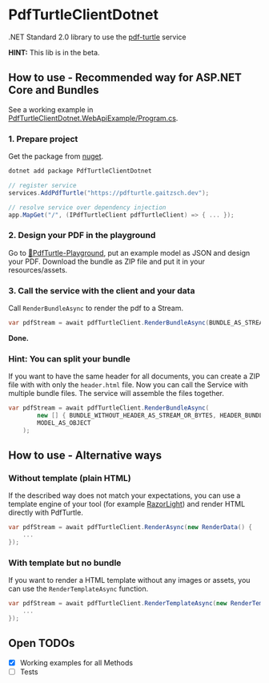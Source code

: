 # PdfTurtleClientDotnet
.NET Standard 2.0 library to use the [pdf-turtle](https://github.com/lucas-gaitzsch/pdf-turtle) service 

**HINT:** This lib is in the beta.

## How to use - Recommended way for ASP.NET Core and Bundles

See a working example in [PdfTurtleClientDotnet.WebApiExample/Program.cs](./PdfTurtleClientDotnet.WebApiExample/Program.cs).

### 1. Prepare project

Get the package from [nuget](https://www.nuget.org/packages/PdfTurtleClientDotnet).

```bash
dotnet add package PdfTurtleClientDotnet
```

```csharp
// register service
services.AddPdfTurtle("https://pdfturtle.gaitzsch.dev");
```

```csharp
// resolve service over dependency injection
app.MapGet("/", (IPdfTurtleClient pdfTurtleClient) => { ... });
```

### 2. Design your PDF in the playground
Go to [🐢PdfTurtle-Playground](https://pdfturtle.gaitzsch.dev/), put an example model as JSON and design your PDF.
Download the bundle as ZIP file and put it in your resources/assets.

### 3. Call the service with the client and your data
Call `RenderBundleAsync` to render the pdf to a Stream.

```csharp
var pdfStream = await pdfTurtleClient.RenderBundleAsync(BUNDLE_AS_STREAM_OR_BYTES, MODEL_AS_OBJECT);
```

**Done.**

### Hint: You can split your bundle
If you want to have the same header for all documents, you can create a ZIP file with with only the `header.html` file.
Now you can call the Service with multiple bundle files. The service will assemble the files together.

```csharp
var pdfStream = await pdfTurtleClient.RenderBundleAsync(
        new [] { BUNDLE_WITHOUT_HEADER_AS_STREAM_OR_BYTES, HEADER_BUNDLE_AS_STREAM_OR_BYTES }
        MODEL_AS_OBJECT
    );
```


## How to use - Alternative ways
### Without template (plain HTML)
If the described way does not match your expectations, you can use a template engine of your tool (for example [RazorLight](https://www.nuget.org/packages/RazorLight)) and render HTML directly with PdfTurtle.

```csharp
var pdfStream = await pdfTurtleClient.RenderAsync(new RenderData() {
    ...
});
```

### With template but no bundle
If you want to render a HTML template without any images or assets, you can use the `RenderTemplateAsync` function.

```csharp
var pdfStream = await pdfTurtleClient.RenderTemplateAsync(new RenderTemplateData() {
    ...
});
```


## Open TODOs
- [x] Working examples for all Methods
- [ ] Tests